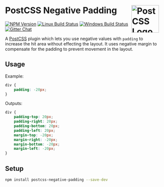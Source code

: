 # PostCSS Negative Padding [<img src="https://postcss.github.io/postcss/logo.svg" alt="PostCSS Logo" width="90" height="90" align="right">][postcss]

[![NPM Version][npm-img]][npm-url]
[![Linux Build Status][cli-img]][cli-url]
[![Windows Build Status][win-img]][win-url]
[![Gitter Chat][git-img]][git-url]

A [PostCSS] plugin which lets you use negative values with `padding` to increase the hit area without effecting the layout. It uses negative margin to compensate for the padding to prevent movement in the layout.

## Usage

Example:

```css
div {
    padding: -20px;
}
```

Outputs:

```css
div {
    padding-top: 20px;
    padding-right: 20px;
    padding-bottom: 20px;
    padding-left: 20px;
    margin-top: -20px;
    margin-right: -20px;
    margin-bottom: -20px;
    margin-left: -20px;
}
```

## Setup

```bash
npm install postcss-negative-padding --save-dev
```


[npm-url]: https://www.npmjs.com/package/postcss-negative-padding
[npm-img]: https://img.shields.io/npm/v/postcss-negative-padding.svg
[cli-url]: https://travis-ci.org/limitlessloop/postcss-negative-padding
[cli-img]: https://img.shields.io/travis/limitlessloop/postcss-negative-padding.svg
[win-url]: https://ci.appveyor.com/project/limitlessloop/postcss-negative-padding
[win-img]: https://img.shields.io/appveyor/ci/limitlessloop/postcss-negative-padding.svg
[git-url]: https://gitter.im/postcss/postcss
[git-img]: https://img.shields.io/badge/chat-gitter-blue.svg

[PostCSS]: https://github.com/postcss/postcss
